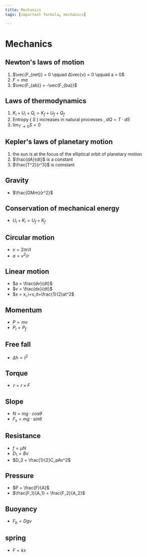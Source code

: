 ```yaml
---
title: Mechanics
tags: [important formula, mechanics]

---
```


# Mechanics
## Newton's laws of motion
1.  $\vec{F_{net}} = 0 \qquad Δ\vec{v} = 0	\qquad a = 0$
2.  $F = ma$
3.  $\vec{F_{ab}} = -\vec{F_{ba}}$

## Laws of thermodynamics
1. $K_i+U_i+Q_i = K_f+U_f+Q_f$
2. Entropy ( $S$ ) increases in natural processes , $dQ = T\cdot dS$
3. $\lim_{T \to 0} S = 0$

## Kepler's laws of planetary motion
1. the sun is at the focus of the elliptical orbit of planetary motion 
2. $\frac{dA}{dt}$ is a constant
3. $\frac{T^2}{r^3}$ is comstant

## Gravity
* $\frac{GMm}{r^2}$

## Conservation of mechanical energy
* $U_i+K_i = U_f+K_f$

## Circular motion
* $v = 2\pi r/t$
* $a = v^2/r$

## Linear motion
* $a = \frac{dv}{dt}$
* $v = \frac{dx}{dt}$
* $x = x_i+v_it+\frac{1}{2}at^2$

## Momentum
* $P = mv$
* $P_i = P_f$

## Free fall
* $\Delta h \propto t^2$

## Torque
* $𝜏 = r\times F$

## Slope
* $N = mg\cdot cos\theta$
* $F_s = mg\cdot sin\theta$

## Resistance
* $f = \mu N$
* $D_1 = Bv$
* $D_2 = \frac{1}{2}C_pAv^2$

## Pressure
* $P = \frac{F}{A}$
* $\frac{F_1}{A_1} = \frac{F_2}{A_2}$
## Buoyancy
* $F_b = Dgv$

## spring
* $F = kx$